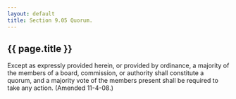```yaml
---
layout: default 
title: Section 9.05 Quorum.
---
```


{{ page.title }}
----------------

Except as expressly provided herein, or provided by ordinance, a
majority of the members of a board, commission, or authority shall
constitute a quorum, and a majority vote of the members present shall be
required to take any action. (Amended 11-4-08.)
